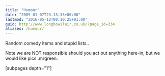 ```yaml
---
title: "Humour"
date: "2009-01-07T23:13:33+00:00"
lastmod: "2016-05-12T00:10:25+01:00"
guid: http://www.longbowslair.co.uk/?page_id=334
aliases: /humour/
---
```


Random comedy items and stupid lists..

Note we are NOT responsible should you act out anything here-in, but we would like pics :mrgreen:

\[subpages depth="1"\]
